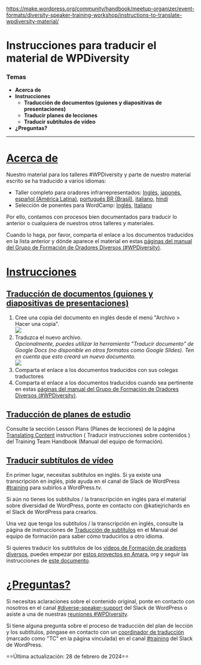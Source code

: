 https://make.wordpress.org/community/handbook/meetup-organizer/event-formats/diversity-speaker-training-workshop/instructions-to-translate-wpdiversity-material/

# Instrucciones para traducir el material de WPDiversity

### Temas
- **Acerca de**
- **Instrucciones**
    - **Traducción de documentos (guiones y diapositivas de presentaciones)**
    - **Traducir planes de lecciones**
    - **Traducir subtítulos de vídeo**
- **¿Preguntas?**

---

# [Acerca de](https://make.wordpress.org/community/handbook/meetup-organizer/event-formats/diversity-speaker-training-workshop/instructions-to-translate-wpdiversity-material/#about)

Nuestro material para los talleres #WPDiversity y parte de nuestro material escrito se ha traducido a varios idiomas:

- Taller completo para oradores infrarrepresentados: [Inglés](https://learn.wordpress.org/lesson-plan/speaker-training-workshop/), [japonés](https://ja.wordpress.org/team/handbook/diversity-speaker-training/), [español (América Latina)](https://learn.wordpress.org/lesson-plan/taller-de-formacion-de-ponentes/), [portugués BR (Brasil)](https://learn.wordpress.org/lesson-plan/treinamento-de-palestrantes/), [italiano](https://learn.wordpress.org/lesson-plan/workshop-di-formazione-degli-speaker/), [hindi](https://learn.wordpress.org/lesson-plan/hi-speaker-training-workshop/)
- Selección de ponentes para WordCamp: [Inglés](https://make.wordpress.org/community/handbook/wordcamp-organizer/planning-details/speakers/wordcamp-speaker-selection/), [Italiano](https://it.wordpress.org/team/handbook/community/wordcamp-organizer/dettagli-di-pianificazione/speaker/come-selezionare-speaker-per-i-wordcamp/)

Por ello, contamos con procesos bien documentados para traducir lo anterior o cualquiera de nuestros otros talleres y materiales.

Cuando lo haga, por favor, comparta el enlace a los documentos traducidos en la lista anterior y dónde aparece el material en estas [páginas del manual del Grupo de Formación de Oradores Diversos (#WPDiversity)](https://tiny.cc/wpdiversity).  

# [Instrucciones](https://make.wordpress.org/community/handbook/meetup-organizer/event-formats/diversity-speaker-training-workshop/instructions-to-translate-wpdiversity-material/#instructions)


## [Traducción de documentos (guiones y diapositivas de presentaciones)](https://make.wordpress.org/community/handbook/meetup-organizer/event-formats/diversity-speaker-training-workshop/instructions-to-translate-wpdiversity-material/#translating-documents-scripts-presentation-slides)

1. Cree una copia del documento en inglés desde el menú "Archivo > Hacer una copia".  
    ![](https://make.wordpress.org/community/files/2023/08/make-a-copy-doc.png)
2. Traduzca el nuevo archivo.  
    _Opcionalmente, puedes utilizar la herramienta "Traducir documento" de Google Docs (no disponible en otros formatos como Google Slides). Ten en cuenta que esto creará un nuevo documento._  
    ![](https://make.wordpress.org/community/files/2023/08/translate-doc.png)
3. Comparta el enlace a los documentos traducidos con sus colegas traductores
4. Comparta el enlace a los documentos traducidos cuando sea pertinente en estas [páginas del manual del Grupo de Formación de Oradores Diversos (#WPDiversity)](https://tiny.cc/wpdiversity).

## [Traducción de planes de estudio](https://make.wordpress.org/community/handbook/meetup-organizer/event-formats/diversity-speaker-training-workshop/instructions-to-translate-wpdiversity-material/#translating-lesson-plans)

Consulte la sección Lesson Plans (Planes de lecciones) de la página [Translating Content](https://make.wordpress.org/training/handbook/training-team-how-to-guides/content-localization/translating-content/) instruction ( Traducir instrucciones sobre contenidos ) del Training Team Handbook (Manual del equipo de formación).

## [Traducir subtítulos de vídeo](https://make.wordpress.org/community/handbook/meetup-organizer/event-formats/diversity-speaker-training-workshop/instructions-to-translate-wpdiversity-material/#translating-video-subtitles)

En primer lugar, necesitas subtítulos en inglés. Si ya existe una transcripción en inglés, pide ayuda en el canal de Slack de WordPress [#training](https://wordpress.slack.com/archives/C02RW657Q) para subirlos a WordPress.tv.

Si aún no tienes los subtítulos / la transcripción en inglés para el material sobre diversidad de WordPress, ponte en contacto con @katiejrichards en el Slack de WordPress para crearlos.

Una vez que tenga los subtítulos / la transcripción en inglés, consulte la página de instrucciones de [Traducción de subtítulos](https://make.wordpress.org/training/handbook/training-team-how-to-guides/content-localization/translating-subtitles/) en el Manual del equipo de formación para saber cómo traducirlos a otro idioma.

Si quieres traducir los subtítulos de los [vídeos de Formación de oradores diversos](https://wordpress.tv/?s=Diverse+Speaker+Training+Part), puedes empezar por [estos proyectos en Amara.](https://amara.org/videos/search/?q=Diverse+Speaker+Training+Part) org y seguir las instrucciones de [este documento](https://docs.google.com/document/d/1KGm2k2H3mFnOjo3zVm1Ui2oERn4t8IGo-BE5XtuiF9o/edit?usp=sharing).

# [¿Preguntas?](https://make.wordpress.org/community/handbook/meetup-organizer/event-formats/diversity-speaker-training-workshop/instructions-to-translate-wpdiversity-material/#questions)

Si necesitas aclaraciones sobre el contenido original, ponte en contacto con nosotros en el canal [#diverse-speaker-support](https://wordpress.slack.com/archives/C028SE81N3H) del Slack de WordPress o asiste a una de nuestras [reuniones #WPDiversity](https://make.wordpress.org/community/handbook/meetup-organizer/event-formats/diversity-speaker-training-workshop/our-programs-diverse-speaker-training-group-wpdiversity/#meetings).

Si tiene alguna pregunta sobre el proceso de traducción del plan de lección y los subtítulos, póngase en contacto con un [coordinador de traducción](https://make.wordpress.org/training/handbook/faculty-program/) (marcado como "TC" en la página vinculada) en el canal [#training](https://wordpress.slack.com/archives/C02RW657Q) del Slack de WordPress.

==Última actualización: 28 de febrero de 2024==
